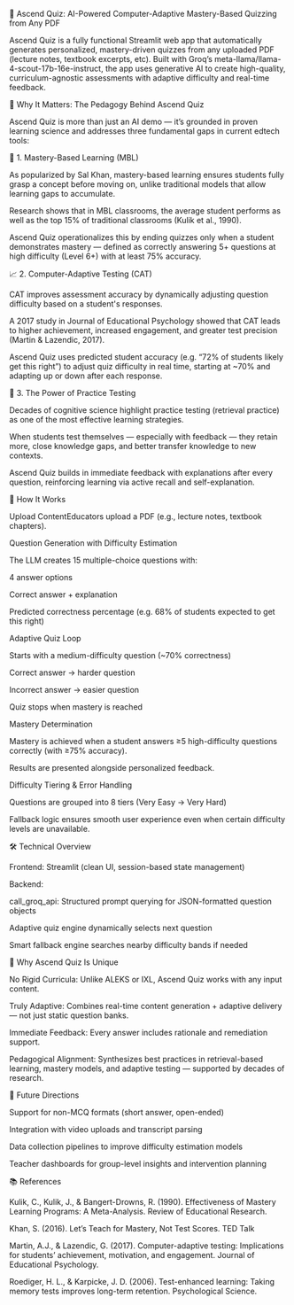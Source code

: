 🌟 Ascend Quiz: AI-Powered Computer-Adaptive Mastery-Based Quizzing from Any PDF

Ascend Quiz is a fully functional Streamlit web app that automatically generates personalized, mastery-driven quizzes from any uploaded PDF (lecture notes, textbook excerpts, etc). Built with Groq’s meta-llama/llama-4-scout-17b-16e-instruct, the app uses generative AI to create high-quality, curriculum-agnostic assessments with adaptive difficulty and real-time feedback.

🚀 Why It Matters: The Pedagogy Behind Ascend Quiz

Ascend Quiz is more than just an AI demo — it’s grounded in proven learning science and addresses three fundamental gaps in current edtech tools:

🧠 1. Mastery-Based Learning (MBL)

As popularized by Sal Khan, mastery-based learning ensures students fully grasp a concept before moving on, unlike traditional models that allow learning gaps to accumulate.

Research shows that in MBL classrooms, the average student performs as well as the top 15% of traditional classrooms (Kulik et al., 1990).

Ascend Quiz operationalizes this by ending quizzes only when a student demonstrates mastery — defined as correctly answering 5+ questions at high difficulty (Level 6+) with at least 75% accuracy.

📈 2. Computer-Adaptive Testing (CAT)

CAT improves assessment accuracy by dynamically adjusting question difficulty based on a student's responses.

A 2017 study in Journal of Educational Psychology showed that CAT leads to higher achievement, increased engagement, and greater test precision (Martin & Lazendic, 2017).

Ascend Quiz uses predicted student accuracy (e.g. “72% of students likely get this right”) to adjust quiz difficulty in real time, starting at ~70% and adapting up or down after each response.

🧪 3. The Power of Practice Testing

Decades of cognitive science highlight practice testing (retrieval practice) as one of the most effective learning strategies.

When students test themselves — especially with feedback — they retain more, close knowledge gaps, and better transfer knowledge to new contexts.

Ascend Quiz builds in immediate feedback with explanations after every question, reinforcing learning via active recall and self-explanation.

🧠 How It Works

Upload ContentEducators upload a PDF (e.g., lecture notes, textbook chapters).

Question Generation with Difficulty Estimation

The LLM creates 15 multiple-choice questions with:

4 answer options

Correct answer + explanation

Predicted correctness percentage (e.g. 68% of students expected to get this right)

Adaptive Quiz Loop

Starts with a medium-difficulty question (~70% correctness)

Correct answer → harder question

Incorrect answer → easier question

Quiz stops when mastery is reached

Mastery Determination

Mastery is achieved when a student answers ≥5 high-difficulty questions correctly (with ≥75% accuracy).

Results are presented alongside personalized feedback.

Difficulty Tiering & Error Handling

Questions are grouped into 8 tiers (Very Easy → Very Hard)

Fallback logic ensures smooth user experience even when certain difficulty levels are unavailable.

🛠️ Technical Overview

Frontend: Streamlit (clean UI, session-based state management)

Backend:

call_groq_api: Structured prompt querying for JSON-formatted question objects

Adaptive quiz engine dynamically selects next question

Smart fallback engine searches nearby difficulty bands if needed

🧹 Why Ascend Quiz Is Unique

No Rigid Curricula: Unlike ALEKS or IXL, Ascend Quiz works with any input content.

Truly Adaptive: Combines real-time content generation + adaptive delivery — not just static question banks.

Immediate Feedback: Every answer includes rationale and remediation support.

Pedagogical Alignment: Synthesizes best practices in retrieval-based learning, mastery models, and adaptive testing — supported by decades of research.

🧠 Future Directions

Support for non-MCQ formats (short answer, open-ended)

Integration with video uploads and transcript parsing

Data collection pipelines to improve difficulty estimation models

Teacher dashboards for group-level insights and intervention planning

📚 References

Kulik, C., Kulik, J., & Bangert-Drowns, R. (1990). Effectiveness of Mastery Learning Programs: A Meta-Analysis. Review of Educational Research.

Khan, S. (2016). Let’s Teach for Mastery, Not Test Scores. TED Talk

Martin, A.J., & Lazendic, G. (2017). Computer-adaptive testing: Implications for students’ achievement, motivation, and engagement. Journal of Educational Psychology.

Roediger, H. L., & Karpicke, J. D. (2006). Test-enhanced learning: Taking memory tests improves long-term retention. Psychological Science.
